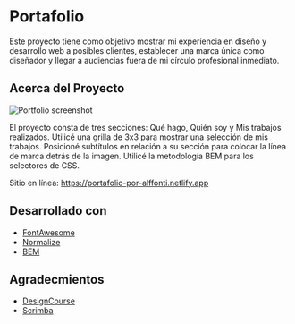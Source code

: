 # Portafolio

Este proyecto tiene como objetivo mostrar mi experiencia en diseño y desarrollo web a posibles clientes, establecer una marca única como diseñador y llegar a audiencias fuera de mi círculo profesional inmediato.

## Acerca del Proyecto

![Portfolio screenshot](https://user-images.githubusercontent.com/69361901/198703264-3613cf1e-8004-44af-98b2-7d6b4b8df039.png)

El proyecto consta de tres secciones: Qué hago, Quién soy y Mis trabajos realizados. Utilicé una grilla de 3x3 para mostrar una selección de mis trabajos. Posicioné subtítulos en relación a su sección para colocar la línea de marca detrás de la imagen. Utilicé la metodología BEM para los selectores de CSS.

Sitio en línea: https://portafolio-por-alffonti.netlify.app

## Desarrollado con

- [FontAwesome](https://fontawesome.com/)
- [Normalize](https://necolas.github.io/normalize.css/)
- [BEM](https://getbem.com/naming/)

## Agradecmientos

- [DesignCourse](https://www.youtube.com/channel/UCVyRiMvfUNMA1UPlDPzG5Ow)
- [Scrimba](https://scrimba.com)
